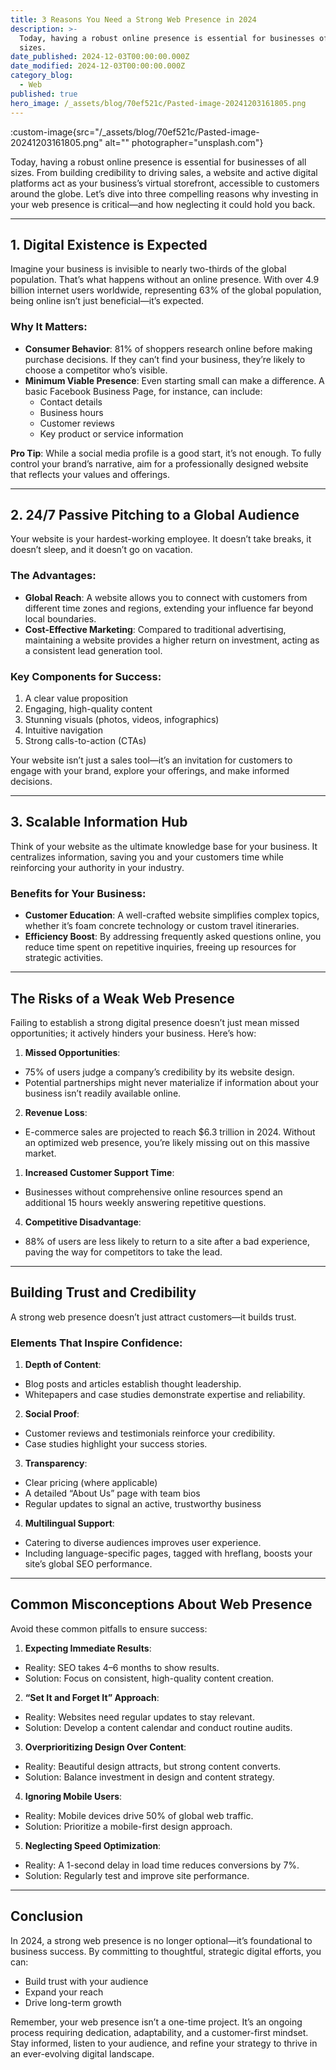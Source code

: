 ```yaml
---
title: 3 Reasons You Need a Strong Web Presence in 2024
description: >-
  Today, having a robust online presence is essential for businesses of all
  sizes.
date_published: 2024-12-03T00:00:00.000Z
date_modified: 2024-12-03T00:00:00.000Z
category_blog:
  - Web
published: true
hero_image: /_assets/blog/70ef521c/Pasted-image-20241203161805.png
---
```

:custom-image{src="/_assets/blog/70ef521c/Pasted-image-20241203161805.png" alt="" photographer="unsplash.com"}

Today, having a robust online presence is essential for businesses of all sizes. From building credibility to driving sales, a website and active digital platforms act as your business’s virtual storefront, accessible to customers around the globe. Let’s dive into three compelling reasons why investing in your web presence is critical—and how neglecting it could hold you back.

---

## 1. Digital Existence is Expected

Imagine your business is invisible to nearly two-thirds of the global population. That’s what happens without an online presence. With over 4.9 billion internet users worldwide, representing 63% of the global population, being online isn’t just beneficial—it’s expected.

### Why It Matters:

- **Consumer Behavior**: 81% of shoppers research online before making purchase decisions. If they can’t find your business, they’re likely to choose a competitor who’s visible.
- **Minimum Viable Presence**: Even starting small can make a difference. A basic Facebook Business Page, for instance, can include:
    - Contact details
    - Business hours
    - Customer reviews
    - Key product or service information

**Pro Tip**: While a social media profile is a good start, it’s not enough. To fully control your brand’s narrative, aim for a professionally designed website that reflects your values and offerings.

---

## 2. 24/7 Passive Pitching to a Global Audience

Your website is your hardest-working employee. It doesn’t take breaks, it doesn’t sleep, and it doesn’t go on vacation.

### The Advantages:

- **Global Reach**: A website allows you to connect with customers from different time zones and regions, extending your influence far beyond local boundaries.
- **Cost-Effective Marketing**: Compared to traditional advertising, maintaining a website provides a higher return on investment, acting as a consistent lead generation tool.

### Key Components for Success:

1. A clear value proposition
2. Engaging, high-quality content
3. Stunning visuals (photos, videos, infographics)
4. Intuitive navigation
5. Strong calls-to-action (CTAs)

Your website isn’t just a sales tool—it’s an invitation for customers to engage with your brand, explore your offerings, and make informed decisions.

---

## 3. Scalable Information Hub

Think of your website as the ultimate knowledge base for your business. It centralizes information, saving you and your customers time while reinforcing your authority in your industry.

### Benefits for Your Business:

- **Customer Education**: A well-crafted website simplifies complex topics, whether it’s foam concrete technology or custom travel itineraries.
- **Efficiency Boost**: By addressing frequently asked questions online, you reduce time spent on repetitive inquiries, freeing up resources for strategic activities.


---

## The Risks of a Weak Web Presence

Failing to establish a strong digital presence doesn’t just mean missed opportunities; it actively hinders your business. Here’s how:

1. **Missed Opportunities**:
- 75% of users judge a company’s credibility by its website design.
- Potential partnerships might never materialize if information about your business isn’t readily available online.
2. **Revenue Loss**: 
- E-commerce sales are projected to reach $6.3 trillion in 2024. Without an optimized web presence, you’re likely missing out on this massive market.
1. **Increased Customer Support Time**:
 - Businesses without comprehensive online resources spend an additional 15 hours weekly answering repetitive questions.
4. **Competitive Disadvantage**:
- 88% of users are less likely to return to a site after a bad experience, paving the way for competitors to take the lead.

---

## Building Trust and Credibility

A strong web presence doesn’t just attract customers—it builds trust.

### Elements That Inspire Confidence:

1. **Depth of Content**:
- Blog posts and articles establish thought leadership.
- Whitepapers and case studies demonstrate expertise and reliability.
2. **Social Proof**:
- Customer reviews and testimonials reinforce your credibility.
- Case studies highlight your success stories.
3. **Transparency**:
- Clear pricing (where applicable)
- A detailed “About Us” page with team bios
- Regular updates to signal an active, trustworthy business
4. **Multilingual Support**:
- Catering to diverse audiences improves user experience.
- Including language-specific pages, tagged with hreflang, boosts your site’s global SEO performance.

---

## Common Misconceptions About Web Presence

Avoid these common pitfalls to ensure success:

1. **Expecting Immediate Results**:
- Reality: SEO takes 4–6 months to show results.
- Solution: Focus on consistent, high-quality content creation.
2. **“Set It and Forget It” Approach**:
- Reality: Websites need regular updates to stay relevant.
- Solution: Develop a content calendar and conduct routine audits.
3. **Overprioritizing Design Over Content**:
- Reality: Beautiful design attracts, but strong content converts.
- Solution: Balance investment in design and content strategy.
4. **Ignoring Mobile Users**:
- Reality: Mobile devices drive 50% of global web traffic.
- Solution: Prioritize a mobile-first design approach.
5. **Neglecting Speed Optimization**:
- Reality: A 1-second delay in load time reduces conversions by 7%.
- Solution: Regularly test and improve site performance.

---

## Conclusion

In 2024, a strong web presence is no longer optional—it’s foundational to business success. By committing to thoughtful, strategic digital efforts, you can:

- Build trust with your audience
- Expand your reach
- Drive long-term growth

Remember, your web presence isn’t a one-time project. It’s an ongoing process requiring dedication, adaptability, and a customer-first mindset. Stay informed, listen to your audience, and refine your strategy to thrive in an ever-evolving digital landscape.

